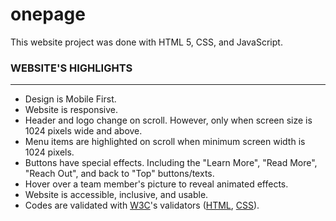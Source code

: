 # onepage
<p>
    This website project was done with HTML 5, CSS, and JavaScript.
</p>
<div>
    <h3>WEBSITE'S HIGHLIGHTS</h3>
    <hr>
    <ul>
        <li>Design is Mobile First.</li>
        <li>Website is responsive.</li>
        <li>Header and logo change on scroll. However, only when screen size is 1024 pixels wide and above.</li>
        <li>Menu items are highlighted on scroll when minimum screen width is 1024 pixels.</li>
        <li>Buttons have special effects. Including the "Learn More", "Read More", "Reach Out", and 
            back to "Top" buttons/texts. </li>
        <li>Hover over a team member's picture to reveal animated effects.</li>
        <li>Website is accessible, inclusive, and usable.</li>
        <li>Codes are validated with <a href="https://www.w3.org/" target="_blank">W3C</a>'s 
            validators (<a href="https://validator.w3.org/" target="_blank">HTML</a>, 
            <a href="https://jigsaw.w3.org/css-validator/" target="_blank">CSS</a>). 
        </li>
    </ul>
</div>
